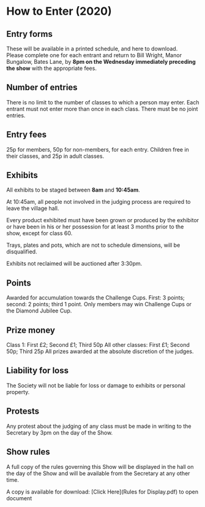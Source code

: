 # How to Enter (2020)

## Entry forms

These will be available in a printed schedule, and here to download.  
Please complete one for each entrant and return to Bill Wright, Manor Bungalow, Bates Lane, by
**8pm on the Wednesday immediately preceding the show** with the appropriate fees.

## Number of entries
There is no limit to the number of classes to which a person may enter.
Each entrant must not enter more than once in each class. There must be no joint entries.

## Entry fees
25p for members, 50p for non-members, for each entry. Children free in their classes, and 25p in adult classes.

## Exhibits
All exhibits to be staged between **8am** and **10:45am**.

At 10:45am, all people not involved in the judging process are required to leave the village hall.

Every product exhibited must have been grown or produced by the exhibitor or have been in his or her possession for at least 3 months prior to the show, except for class 60.

Trays, plates and pots, which are not to schedule dimensions, will be disqualified.

Exhibits not reclaimed will be auctioned after 3:30pm.

## Points
Awarded for accumulation towards the Challenge Cups. First: 3 points; second: 2 points; third 1 point.
Only members may win Challenge Cups or the Diamond Jubilee Cup.

## Prize money 

Class 1: First £2; Second £1; Third 50p
All other classes: First £1; Second 50p; Third 25p
All prizes awarded at the absolute discretion of the judges.

## Liability for loss
The Society will not be liable for loss or damage to exhibits or personal property.

## Protests
Any protest about the judging of any class must be made in writing to the Secretary by 3pm on the day of the Show.

## Show rules
A full copy of the rules governing this Show will be displayed in the hall on the day of the Show and will be available from the Secretary at any other time.

A copy is available for download: [Click Here](Rules for Display.pdf) to open document
